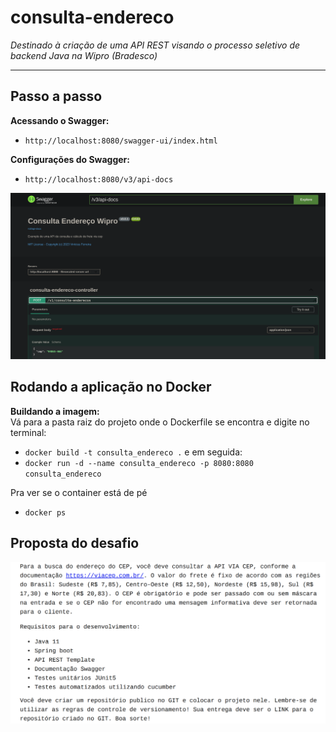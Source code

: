 # consulta-endereco
_Destinado à criação de uma API REST visando o processo seletivo de backend Java na Wipro (Bradesco)_

___

## Passo a passo

**Acessando o Swagger:** 

- ``http://localhost:8080/swagger-ui/index.html``

**Configurações do Swagger:**

- ``http://localhost:8080/v3/api-docs``

![img_1.png](src/main/resources/static/swagger.png)

## Rodando a aplicação no Docker

**Buildando a imagem:** <br>
Vá para a pasta raiz do projeto onde o Dockerfile se encontra e digite no terminal:
- ``docker build -t consulta_endereco .`` e em seguida:
- ``docker run -d --name consulta_endereco -p 8080:8080 consulta_endereco``

Pra ver se o container está de pé 
- ``docker ps``


## Proposta do desafio

![desafio.png](src/main/resources/static/desafio.png)
